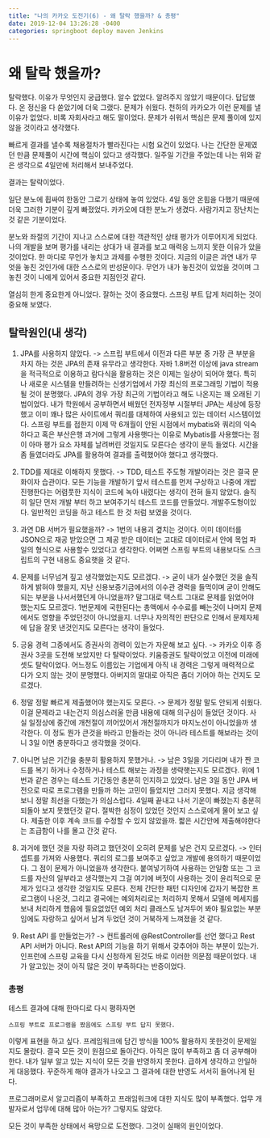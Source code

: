 ```yaml
---
title: "나의 카카오 도전기(6) - 왜 탈락 했을까? & 총평"
date: 2019-12-04 13:26:28 -0400
categories: springboot deploy maven Jenkins
---
```


# 왜 탈락 했을까?

탈락했다. 이유가 무엇인지 궁급했다. 알수 없었다. 알려주지 않았기 때문이다.
답답했다. 온 정신을 다 쏟았기에 더욱 그랬다.
문제가 쉬웠다. 천하의 카카오가 이런 문제를 낼 이유가 없었다. 비록 자회사라고 해도 말이었다.
문제가 쉬워서 핵심은 문제 풀이에 있지 않을 것이라고 생각했다.

빠르게 결과를 낼수록 채용절차가 빨라진다는 시험 요건이 있었다.
나는 간단한 문제였던 만큼 문제풀이 시간에 핵심이 있다고 생각했다.
일주일 기간을 주었는데 나는 위와 같은 생각으로 4일만에 처리해서 보내주었다.

결과는 탈락이었다.

일단 분노에 휩싸여 한동안 그로기 상태에 놓여 있었다. 4일 동안 온힘을 다했기 때문에 더욱 그러한 기분이 깊게 빠졌었다. 카카오에 대한 분노가 생겼다. 사람가지고 장난치는 것 같은 기분이었다.

분노와 좌절의 기간이 지나고 
스스로에 대한 객관적인 상태 평가가 이루어지게 되었다.
나의 개발을 보며 평가를 내리는 상대가 내 결과를 보고 매력응 느끼지 못한 이유가 았을 것이었다. 한 마디로 무언가 놓치고 과제를 수행한 것이다.
지금의 이글은 과연 내가 무엇을 놓친 것인가에 대한 스스로의 반성문이다.
무언가 내가 놓친것이 있었을 것이며 그 놓친 것이 나에게 있어서 중요한 지점인것 같다.

열심히 한게 중요한게 아니었다.
잘하는 것이 중요했다. 스프링 부트 답게 처리하는 것이 중요해 보였다.

## 탈락원인(내 생각)
1. JPA를 사용하지 않았다.
-> 스프립 부트에서 이전과 다른 부분 중 가장 큰 부분을 차지 하는 것은 JPA의 존재 유무라고 생각한다. 자바 1.8버전 이상에 java stream을 적극적으로 이용하고 람다식을 활용하는 것은 이제는 일상이 되어야 했다. 특히나 새로운 시스템을 만들려하는 신생기업에서 가장 최신의 프로그래밍 기법이 적용될 것이 분명했다. JPA의 경우 가장 최근의 기법이라고 해도 나온지는 꽤 오래된 기법이었다. 내가 학원에서 공부하면서 배웠던 전자정부 시절부터 JPA는 세상에 등장했고 이미 꽤나 많은 사이트에서 쿼리를 대체하여 사용되고 있는 데이터 시스템이었다. 스프링 부트를 접한지 이제 막 6개월이 안된 시점에서 mybatis와 쿼리의 익숙하다고 혹은 부산은행 과거에 그렇게 사용햇다는 이유로 Mybatis를 사용했다는 점이 아마 평가 요소 자체를 날려버린 것일지도 모른다슨 생각이 문득 들었다. 시간을 좀 들였더라도 JPA를 활용하여 결과를 출력했어야 했다고 생각했다. 

2. TDD를 제대로 이해하지 못했다.
-> TDD, 테스트 주도형 개발이라는 것은 결국 문화이자 습관이다. 모든 기능을 개발하기 앞서 테스트를 먼저 구상하고 나중에 개밥진행한다는 어렴풋한 지식이 코드에 녹아 내렸다는 생각이 전혀 들지 않았다. 솔직히 일단 먼저 개발 부터 하고 보여주기식 테스트 코드를 만들었다. 개발주도형이있다. 일반적인 코딩을 하고 테스트 한 것 처럼 보였을 것이다. 

3. 과연 DB 서버가 필요했을까?
-> 1번의 내용괴 곂치는 것이다. 이미 데이터를 JSON으로 재공 받았으면 그 제공 받은 데이터는 고대로 데이터로서 안에 목업 파일의 형식으로 사용할수 있었다고 생각한다. 어쩌면 스프링 부트의 내용보다도 스크립트의 구현 내용도 중요햇을 것 같다.

4. 문제를 너무넘겨 짚고 생각했었는지도 모르겠댜.
-> 굳이 내가 실수했던 것을 솔직하게 밝혀야 했을지, 지난 신용보증기금에서의 이수관 경력을 들먹이며 굳이 안해도되는 부분을 나서서했던게 아니었을까? 말그대로 택스트 그대로 문제를 읽었어야 했는지도 모르겠다. 1번문제에 국한된다는 총액에서 수수료를 빼는것이 나머지 문제에서도 영향을 주었던것이 아니었을지. 너무나 자의적인 판단으로 인해서 문제자체에 답을 잘못 낸것인지도 모른다는 생각이 들었다.

5. 긍융 경력 그중에서도 증권사의 경력이 있는가 자문해 보고 싶다.
-> 카카오 이후 증권사 3곳을 도전해 보았지만 다 탈락이었다. 키움증권도 탈락이었고 이전에 미래에셋도 탈락이었다. 어느정도 이름있는 기업에게 아직 내 경력은 그렇게 매력적으로 다가 오지 않는 것이 분명했다. 아버지의 말대로 아직은 좀더 기어야 하는 건지도 모르겠다. 

6. 정말 정말 빠르게 제출했어야 했는지도 모른다.
-> 문제가 정말 말도 안되게 쉬웠다. 이걸 문제라고 내는건지 의심스러울 만큼 내용에 대해 의구심이 들었던 것이다. 사실 일정상에 중간에 개천절이 끼어있어서 개천절까지가 마지노선이 아니었을까 생각한다. 이 정도 뭔가 큰것을 바라고 만들라는 것이 아니라 테스트를 해보라는 것이니 3일 이면 충분하다고 생각했을 것이다.

7. 아니면 남은 기간을 충분히 활용하지 못했거나. 
-> 남은 3일을 기다리며 내가 짠 코드를 복기 하거나 수정하거나 테스트 해보는 과정을 생략햇는지도 모르겠다. 위에 1번과 같은 경우는 테스트 기간동안 충분히 인지하고 있었다. 남은 3일 동안 JPA 버전으로 따로 프로그램을 만들까 하는 고민이 들었지만 그러지 못했다. 지금 생각해보니 정말 최선을 다했는가 의심스럽다. 4일째 끝내고 나서 기운이 빠졌는지 충분히 되돌아 보지 못했던것 같다. 절박한 심정이 있었던 것인지 스스로에게 물어 보고 싶다. 제출한 이후 계속 코드를 수정할 수 있지 않았을까. 짧은 시간안에 제출해야한다는 조급함이 나를 몰고 간것 같다. 

8. 과거에 했던 것을 자랑 하려고 했던것이 오히려 문제를 낳은 건지 모르겠다.
-> 인터셉트를 가져와 사용했다. 쿼리의 로그를 보여주고 싶었고 개발에 용의하기 때문이었다. 그 점이 문제가 아니었을까 생각한다. 붙여넣기하여 사용하는 안일함 또는 그 코드를 자산의 일부라고 생각했는지 그걸 여기에 버젓이 사용하는 것이 윤리적으로 문제가 있다고 생각한 것일지도 모른다. 전체 간단한 패턴 디자인에 갑자기 복잡한 프로그램이 나온것, 그리고 결국에는 예외처리로는 처리하지 못해서 모델에 메세지를 보내 처리하게 했음에 필요없었던 예외 처리 클래스도 남겨두어 봐야 필요없는 부분임에도 자랑하고 싶어서 남겨 두었던 것이 거북하게 느껴졌을 것 같다. 

9. Rest API 를 만들었는가?
-> 컨트롤러에 @RestController를 선언 했다고 Rest API 서버가 아니다. Rest API의 기능을 하기 위해서 갖추어야 하는 부분이 있는가. 인프런에 스프링 교육을 다시 신청하게 된것도 바로 이러한 의문점 때문이었다. 내가 알고있는 것이 아직 많은 것이 부족하다는 반증이었다. 


### 총평 
테스트 결과에 대해 한마디로 다시 평하자면 
```
스프링 부트로 프로그램을 짰음에도 스프링 부트 답지 못했다.
```
이렇게 표현을 하고 싶다. 프레임워크에 담긴 방식을 100% 활용하지 못한것이 문제일지도 몰랐다.
결국 모든 것이 원점으로 돌아간다. 
아직은 많이 부족하고 좀 더 공부해야 한다. 내가 일부 알고 있는 지식이 모든 것을 반영하지 못한다.
급하게 생각하고 안일하게 대응했다. 
꾸준하게 해야 결과가 나오고 그 결과에 대한 반영도 서서히 들어나게 된다.

프로그래머로서 알고리즘이 부족하고 프래임워크에 대한 지식도 많이 부족했다.
업무 개발자로서 업무에 대해 많아 아는가? 그렇지도 않았다.

모든 것이 부족한 상태에서 욕망으로 도전했다. 
그것이 실패의 원인이었다.
